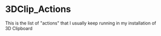 # 3DClip_Actions
This is the list of "actions" that I usually keep running in my installation of 3D Clipboard
